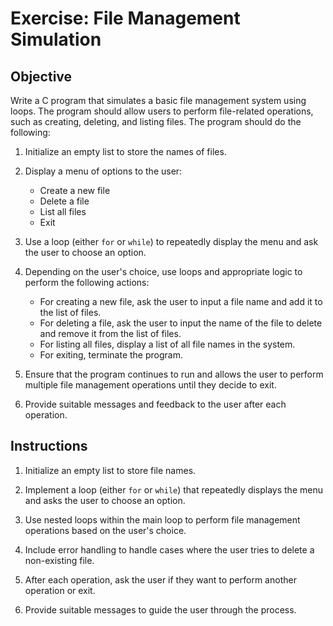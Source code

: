 # Exercise: File Management Simulation

## Objective

Write a C program that simulates a basic file management system using loops. The program should allow users to perform file-related operations, such as creating, deleting, and listing files. The program should do the following:

1. Initialize an empty list to store the names of files.

2. Display a menu of options to the user:
   - Create a new file
   - Delete a file
   - List all files
   - Exit

3. Use a loop (either `for` or `while`) to repeatedly display the menu and ask the user to choose an option.

4. Depending on the user's choice, use loops and appropriate logic to perform the following actions:
   - For creating a new file, ask the user to input a file name and add it to the list of files.
   - For deleting a file, ask the user to input the name of the file to delete and remove it from the list of files.
   - For listing all files, display a list of all file names in the system.
   - For exiting, terminate the program.

5. Ensure that the program continues to run and allows the user to perform multiple file management operations until they decide to exit.

6. Provide suitable messages and feedback to the user after each operation.

## Instructions

1. Initialize an empty list to store file names.

2. Implement a loop (either `for` or `while`) that repeatedly displays the menu and asks the user to choose an option.

3. Use nested loops within the main loop to perform file management operations based on the user's choice.

4. Include error handling to handle cases where the user tries to delete a non-existing file.

5. After each operation, ask the user if they want to perform another operation or exit.

6. Provide suitable messages to guide the user through the process.
